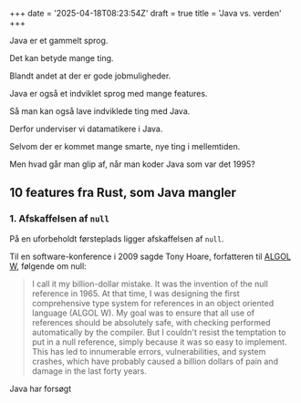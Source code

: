 +++
date = '2025-04-18T08:23:54Z'
draft = true
title = 'Java vs. verden'
+++

Java er et gammelt sprog.

Det kan betyde mange ting.

Blandt andet at der er gode jobmuligheder.

Java er også et indviklet sprog med mange features.

Så man kan også lave indviklede ting med Java.

Derfor underviser vi datamatikere i Java.

Selvom der er kommet mange smarte, nye ting i mellemtiden.

Men hvad går man glip af, når man koder Java som var det 1995?

## 10 features fra Rust, som Java mangler

### 1. Afskaffelsen af `null`

På en uforbeholdt førsteplads ligger afskaffelsen af `null`.

Til en software-konference i 2009 sagde Tony Hoare, forfatteren til [ALGOL W][algol-wiki], følgende om null:

[algol-wiki]: https://en.wikipedia.org/wiki/ALGOL_W

> I call it my billion-dollar mistake. It was the invention of the null reference in 1965. At that time, I was designing the first comprehensive type system for references in an object oriented language (ALGOL W). My goal was to ensure that all use of references should be absolutely safe, with checking performed automatically by the compiler. But I couldn't resist the temptation to put in a null reference, simply because it was so easy to implement. This has led to innumerable errors, vulnerabilities, and system crashes, which have probably caused a billion dollars of pain and damage in the last forty years.

Java har forsøgt 
